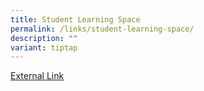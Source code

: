 ```yaml
---
title: Student Learning Space
permalink: /links/student-learning-space/
description: ""
variant: tiptap
---
```

<p><a href="https://www.learning.moe.edu.sg/" rel="noopener noreferrer nofollow" target="_blank">External Link</a>
</p>
